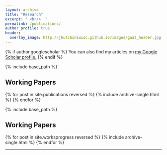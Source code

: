 ```yaml
---
layout: archive
title: "Research"
excerpt: " <br/>  "
permalink: /publications/
author_profile: true
header:
  overlay_image: http://jhutchinswisc.github.io/images/goat_header.jpg
---
```


{% if author.googlescholar %}
  You can also find my articles on <u><a href="{{author.googlescholar}}">my Google Scholar profile</a>.</u>
{% endif %}

{% include base_path %}
<h2> Working Papers </h2>
{% for post in site.publications reversed %}
  {% include archive-single.html %}
{% endfor %}


{% include base_path %}
<h2> Working Papers </h2>
{% for post in site.worksprogress reversed %}
  {% include archive-single.html %}
{% endfor %}


-----

